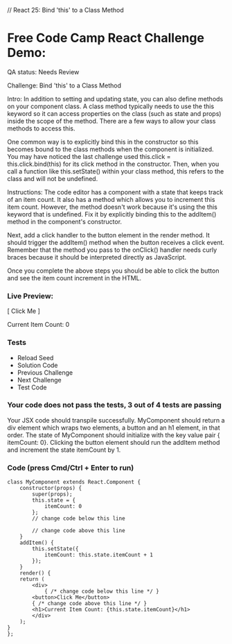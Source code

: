 // React 25: Bind 'this' to a Class Method

# Free Code Camp React Challenge Demo: 

QA status: Needs Review

Challenge: Bind 'this' to a Class Method

Intro: In addition to setting and updating state, you can also define methods on your component class. A class method typically needs to use the this keyword so it can access properties on the class (such as state and props) inside the scope of the method. There are a few ways to allow your class methods to access this. 

One common way is to explicitly bind this in the constructor so this becomes bound to the class methods when the component is initialized. You may have noticed the last challenge used this.click = this.click.bind(this) for its click method in the constructor. Then, when you call a function like this.setState() within your class method, this refers to the class and will not be undefined.

Instructions: The code editor has a component with a state that keeps track of an item count. It also has a method which allows you to increment this item count. However, the method doesn't work because it's using the this keyword that is undefined. Fix it by explicitly binding this to the addItem() method in the component's constructor. 

Next, add a click handler to the button element in the render method. It should trigger the addItem() method when the button receives a click event. Remember that the method you pass to the onClick() handler needs curly braces because it should be interpreted directly as JavaScript. 

Once you complete the above steps you should be able to click the button and see the item count increment in the HTML.

### Live Preview:

[ Click Me ]

Current Item Count: 0

### Tests

* Reload Seed
* Solution Code
* Previous Challenge
* Next Challenge
* Test Code

### Your code does not pass the tests, 3 out of 4 tests are passing
Your JSX code should transpile successfully.
MyComponent should return a div element which wraps two elements, a button and an h1 element, in that order.
The state of MyComponent should initialize with the key value pair { itemCount: 0}.
Clicking the button element should run the addItem method and increment the state itemCount by 1.


### Code (press Cmd/Ctrl + Enter to run)

    class MyComponent extends React.Component {
        constructor(props) {
            super(props);
            this.state = {
                itemCount: 0
            };
            // change code below this line

            // change code above this line
        }
        addItem() {
            this.setState({
                itemCount: this.state.itemCount + 1
            });
        }
        render() {
        return (
            <div>
                { /* change code below this line */ }
            <button>Click Me</button>
            { /* change code above this line */ }
            <h1>Current Item Count: {this.state.itemCount}</h1>
            </div>
        );
    }
    };